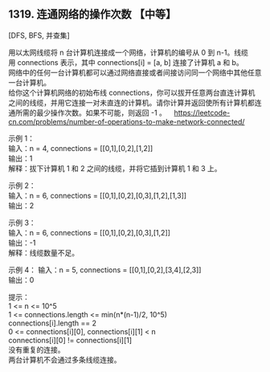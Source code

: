 ## 1319. 连通网络的操作次数 【中等】     
[DFS, BFS, 并查集]     

用以太网线缆将 n 台计算机连接成一个网络，计算机的编号从 0 到 n-1。线缆用 connections 表示，其中 connections[i] = [a, b] 连接了计算机 a 和 b。     
网络中的任何一台计算机都可以通过网络直接或者间接访问同一个网络中其他任意一台计算机。        
给你这个计算机网络的初始布线 connections，你可以拔开任意两台直连计算机之间的线缆，并用它连接一对未直连的计算机。请你计算并返回使所有计算机都连通所需的最少操作次数。如果不可能，则返回 -1 。     
https://leetcode-cn.com/problems/number-of-operations-to-make-network-connected/   

示例 1：    
输入：n = 4, connections = [[0,1],[0,2],[1,2]]   
输出：1    
解释：拔下计算机 1 和 2 之间的线缆，并将它插到计算机 1 和 3 上。    

示例 2：    
输入：n = 6, connections = [[0,1],[0,2],[0,3],[1,2],[1,3]]    
输出：2    

示例 3：   
输入：n = 6, connections = [[0,1],[0,2],[0,3],[1,2]]   
输出：-1   
解释：线缆数量不足。    

示例 4：
输入：n = 5, connections = [[0,1],[0,2],[3,4],[2,3]]    
输出：0    

提示：   
1 <= n <= 10^5   
1 <= connections.length <= min(n*(n-1)/2, 10^5)   
connections[i].length == 2   
0 <= connections[i][0], connections[i][1] < n   
connections[i][0] != connections[i][1]   
没有重复的连接。   
两台计算机不会通过多条线缆连接。    

































